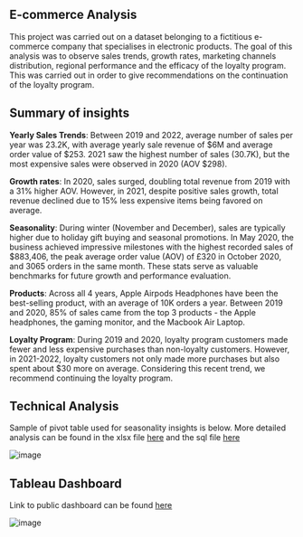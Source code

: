 ## E-commerce Analysis

This project was carried out on a dataset belonging to a fictitious e-commerce company that specialises in electronic products. The goal of this analysis was to observe sales trends, growth rates, marketing channels distribution, regional performance and the efficacy of the loyalty program. This was carried out in order to give recommendations on the continuation of the loyalty program.

## Summary of insights

**Yearly Sales Trends**: Between 2019 and 2022, average number of sales per year was 23.2K, with average yearly sale revenue of $6M and average order value of $253. 2021 saw the highest number of sales (30.7K), but the most expensive sales were observed in 2020 (AOV $298).

**Growth rates**: In 2020, sales surged, doubling total revenue from 2019 with a 31% higher AOV. However, in 2021, despite positive sales growth, total revenue declined due to 15% less expensive items being favored on average.

**Seasonality**: During winter (November and December), sales are typically higher due to holiday gift buying and seasonal promotions. In May 2020, the business achieved impressive milestones with the highest recorded sales of $883,406, the peak average order value (AOV) of £320 in October 2020, and 3065 orders in the same month. These stats serve as valuable benchmarks for future growth and performance evaluation. 

**Products**: Across all 4 years, Apple Airpods Headphones have been the best-selling product, with an average of 10K orders a year. Between 2019 and 2020, 85% of sales came from the top 3 products - the Apple headphones, the gaming monitor, and the Macbook Air Laptop.

**Loyalty Program**: During 2019 and 2020, loyalty program customers made fewer and less expensive purchases than non-loyalty customers. However, in 2021-2022, loyalty customers not only made more purchases but also spent about $30 more on average. Considering this recent trend, we recommend continuing the loyalty program.


## Technical Analysis

Sample of pivot table used for seasonality insights is below. More detailed analysis can be found in the xlsx file [here](https://github.com/MoDaghlas13/e-commerce_analysis/blob/main/e-list%20analysis.xlsx) and the sql file [here](https://github.com/MoDaghlas13/e-commerce_analysis/blob/main/sqlqueries.sql)

![image](https://github.com/MoDaghlas13/e-commerce_analysis/assets/98186599/580bac20-a8fb-4712-8aea-9154fa88287a)


## Tableau Dashboard

Link to public dashboard can be found [here](https://public.tableau.com/app/profile/mo.daghlas/viz/ElistDashboard_16888798576110/Dashboard1)

![image](https://github.com/MoDaghlas13/e-commerce_analysis/assets/98186599/a3998832-1145-4c1c-9011-6c1f90ce0c78)








